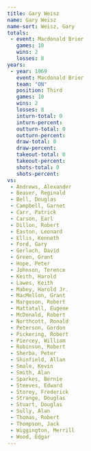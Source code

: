 ```yaml
---
title: Gary Weisz
name: Gary Weisz
name-sort: Weisz, Gary
totals:
 - event: Macdonald Brier
   games: 10
   wins: 2
   losses: 8
years:
 - year: 1969
   event: Macdonald Brier
   team: "ON"
   position: Third
   games: 10
   wins: 2
   losses: 8
   inturn-total: 0
   inturn-percent:
   outturn-total: 0
   outturn-percent:
   draw-total: 0
   draw-percent:
   takeout-total: 0
   takeout-percent:
   shots-total: 0
   shots-percent:
vs:
 - Andrews, Alexander
 - Beaver, Reginald
 - Bell, Douglas
 - Campbell, Garnet
 - Carr, Patrick
 - Carson, Earl
 - Dillon, Robert
 - Easton, Leonard
 - Ellis, Kenneth
 - Ford, Gary
 - Gerlach, David
 - Green, Grant
 - Hope, Peter
 - Johnson, Terence
 - Keith, Harold
 - Lawes, Keith
 - Mabey, Harold Jr.
 - MacMellon, Grant
 - Margeson, Robert
 - Mattatall, Eugene
 - McDonald, Robert
 - Northcott, Ronald
 - Peterson, Gordon
 - Pickering, Robert
 - Piercey, William
 - Robinson, Robert
 - Sherba, Peter
 - Shinfield, Allan
 - Smale, Kevin
 - Smith, Alan
 - Sparkes, Bernie
 - Steeves, Edward
 - Storey, Frederick
 - Strange, Douglas
 - Stuart, Douglas
 - Sully, Alan
 - Thomas, Robert
 - Thompson, Jack
 - Wiggington, Merrill
 - Wood, Edgar
---
```

